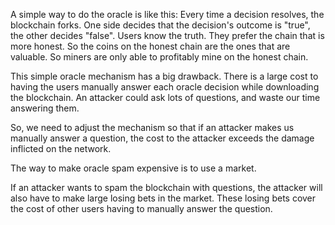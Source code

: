 A simple way to do the oracle is like this:
Every time a decision resolves, the blockchain forks. One side decides that the decision's outcome is "true", the other decides "false".
Users know the truth. They prefer the chain that is more honest. So the coins on the honest chain are the ones that are valuable. So miners are only able to profitably mine on the honest chain.

This simple oracle mechanism has a big drawback.
There is a large cost to having the users manually answer each oracle decision while downloading the blockchain.
An attacker could ask lots of questions, and waste our time answering them.

So, we need to adjust the mechanism so that if an attacker makes us manually answer a question, the cost to the attacker exceeds the damage inflicted on the network.

The way to make oracle spam expensive is to use a market.

If an attacker wants to spam the blockchain with questions, the attacker will also have to make large losing bets in the market. These losing bets cover the cost of other users having to manually answer the question.
